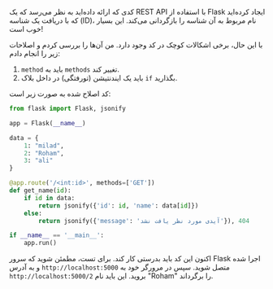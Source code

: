 کدی که ارائه داده‌اید به نظر می‌رسد که یک REST API با استفاده از Flask ایجاد کرده‌اید که با دریافت یک شناسه (ID)، نام مربوط به آن شناسه را بازگردانی می‌کند. این بسیار خوب است!

با این حال، برخی اشکالات کوچک در کد وجود دارد. من آن‌ها را بررسی کردم و اصلاحات زیر را انجام دادم:

1. `method` باید به `methods` تغییر کند.
2. باید یک ایندنتیشن (تورفتگی) در داخل بلاک `if` بگذارید.

کد اصلاح شده به صورت زیر است:

```python
from flask import Flask, jsonify

app = Flask(__name__)

data = {
    1: "milad",
    2: "Roham",
    3: "ali"
}

@app.route('/<int:id>', methods=['GET'])
def get_name(id):
    if id in data:
        return jsonify({'id': id, 'name': data[id]})
    else:
        return jsonify({'message': 'آیدی مورد نظر یافت نشد'}), 404

if __name__ == '__main__':
    app.run()
```

اکنون این کد باید بدرستی کار کند. برای تست، مطمئن شوید که سرور Flask اجرا شده و به آدرس `http://localhost:5000` متصل شوید. سپس در مرورگر خود به `http://localhost:5000/2` بروید. این باید نام "Roham" را برگرداند.

